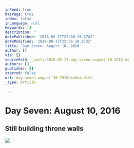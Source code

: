 ```yaml
---
inFeed: true
hasPage: true
inNav: false
inLanguage: null
keywords: []
description: ''
datePublished: '2016-08-17T22:56:15.874Z'
dateModified: '2016-08-17T22:56:10.873Z'
title: 'Day Seven: August 10, 2016'
author: []
via: {}
sourcePath: _posts/2016-08-17-day-seven-august-10-2016.md
authors: []
publisher: {}
starred: false
url: day-seven-august-10-2016/index.html
_type: Article

---
```

# Day Seven: August 10, 2016

## Still building throne walls
![](https://the-grid-user-content.s3-us-west-2.amazonaws.com/bb4b5303-6856-42af-857e-4b5cc681ef84.jpg)